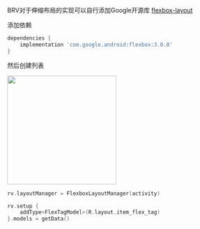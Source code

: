 
BRV对于伸缩布局的实现可以自行添加Google开源库 [flexbox-layout](https://github.com/google/flexbox-layout)

添加依赖

```groovy
dependencies {
    implementation 'com.google.android:flexbox:3.0.0'
}
```



然后创建列表


<img src="https://i.loli.net/2021/08/14/KYkHmyCrDogiLsS.png" width="250"/>

```kotlin
rv.layoutManager = FlexboxLayoutManager(activity)

rv.setup {
    addType<FlexTagModel>(R.layout.item_flex_tag)
}.models = getData()
```

